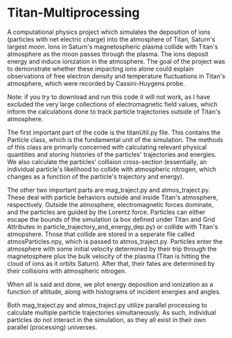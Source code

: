 # Titan-Multiprocessing

A computational physics project which simulates the deposition of ions (particles with net electric charge) into the atmosphere of Titan, Saturn's largest moon. Ions in Saturn's magnetospheric plasma collide with Titan's atmosphere as the moon passes through the plasma. The ions deposit energy and induce ionization in the atmosphere. The goal of the project was to demonstrate whether these impacting ions alone could explain observations of free electron density and temperature fluctuations in Titan's atmosphere, which were recorded by Cassini-Huygens probe.

Note: if you try to download and run this code it will not work, as I have excluded the very large collections of electromagnetic field values, which inform the calculations done to track particle trajectories outside of Titan's atmosphere.

The first important part of the code is the titanUtil.py file. This contains the Particle class, which is the fundamental unit of the simulation. The methods of this class are primarly concerned with calculating relevant physical quantities and storing histories of the particles' trajectories and energies. We also calculate the particles' collision cross-section (essentially, an individual particle's likelihood to collide with atmospheric nitrogen, which changes as a function of the particle's trajectory and energy).

The other two important parts are mag_traject.py and atmos_traject.py. These deal with particle behaviors outside and inside Titan's atmosphere, respectively. Outside the atmosphere, electromagnetic forces dominate, and the particles are guided by the Lorentz force. Particles can either escape the bounds of the simulation (a box defined under Titan and Grid Attributes in particle_trajectory_and_energy_dep.py) or collide with Titan's atmopshere. Those that collide are stored in a seperate file called atmosParticles.npy, which is passed to atmos_traject.py. Particles enter the atmosphere with some initial velocity determined by their trip through the magnetosphere plus the bulk velocity of the plasma (Titan is hitting the cloud of ions as it orbits Saturn). After that, their fates are determined by their collisions with atmospheric nitrogen.

When all is said and done, we plot energy deposition and ionization as a function of altitude, along with histograms of incident energies and angles.

Both mag_traject.py and atmos_traject.py utilize parallel processing to calculate multiple particle trajectories simultaneously. As such, individual particles do not interact in the simulation, as they all exist in their own parallel (processing) universes.
